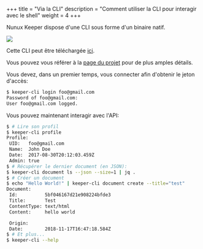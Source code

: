 +++
title = "Via la CLI"
description = "Comment utiliser la CLI pour interagir avec le shell"
weight = 4
+++

Nunux Keeper dispose d'une CLI sous forme d'un binaire natif.

![](/integration/cli.png?classes=border,shadow)

Cette CLI peut être téléchargée [ici][keeper-cli-releases].

Vous pouvez vous référer à la [page du projet][keeper-cli] pour de plus amples détails.

Vous devez, dans un premier temps, vous connecter afin d'obtenir le jeton
d'accès:

```bash
$ keeper-cli login foo@gmail.com
Password of foo@gmail.com:
User foo@gmail.com logged.
```

Vous pouvez maintenant interagir avec l'API:

```bash
$ # Lire son profil
$ keeper-cli profile
Profile:
 UID:   foo@gmail.com
 Name:  John Doe
 Date:  2017-08-30T20:12:03.459Z
 Admin: true
$ # Récupérer le dernier document (en JSON):
$ keeper-cli document ls --json --size=1 | jq .
$ # Créer un document
$ echo "Hello World!" | keeper-cli document create --title="test"
Document:
 Id:          5bf046167d21e908224bfde3
 Title:       Test
 ContentType: text/html
 Content:     hello world

 Origin:
 Date:        2018-11-17T16:47:18.584Z
$ # Et plus...
$ keeper-cli --help
```

[keeper-cli-releases]: https://github.com/nunux-keeper/keeper-cli/releases
[keeper-cli]: https://github.com/nunux-keeper/keeper-cli

